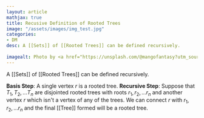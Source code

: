 ```yaml
---
layout: article
mathjax: true
title: Recusive Definition of Rooted Trees
image: "/assets/images/img_test.jpg"
categories:
- DM
desc: A [[Sets]] of [[Rooted Trees]] can be defined recursively.
 
imagealt: Photo by <a href="https://unsplash.com/@mangofantasy?utm_source=unsplash&utm_medium=referral&utm_content=creditCopyText">Tim Johnson</a> on <a href="https://unsplash.com/s/photos/logic?utm_source=unsplash&utm_medium=referral&utm_content=creditCopyText">Unsplash</a>
---
```

A [[Sets]] of [[Rooted Trees]] can be defined recursively.

**Basis Step**: A single vertex $r$ is a rooted tree.
**Recursive Step**: Suppose that $T_1, T_2, \dots T_n$ are disjointed rooted trees with roots $r_1, r_2, \dots r_n$ and another vertex $r$ which isn't a vertex of any of the trees.
We can connect $r$ with $r_1, r_2, \dots r_n$ and the final [[Tree]] formed will be a rooted tree.

